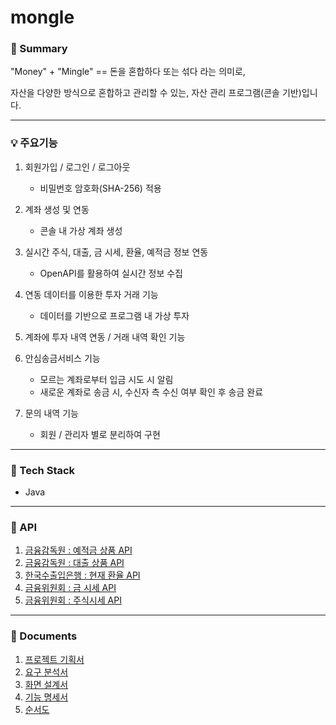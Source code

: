 # mongle  

### 📌 Summary
"Money" + "Mingle" == 돈을 혼합하다 또는 섞다 라는 의미로,

자산을 다양한 방식으로 혼합하고 관리할 수 있는, 자산 관리 프로그램(콘솔 기반)입니다.

---

### 💡 주요기능
1. 회원가입 / 로그인 / 로그아웃
     - 비밀번호 암호화(SHA-256) 적용
       
2. 계좌 생성 및 연동
     - 콘솔 내 가상 계좌 생성
       
3. 실시간 주식, 대출, 금 시세, 환율, 예적금 정보 연동
     - OpenAPI를 활용하여 실시간 정보 수집
       
4. 연동 데이터를 이용한 투자 거래 기능
     - 데이터를 기반으로 프로그램 내 가상 투자
       
5. 계좌에 투자 내역 연동 / 거래 내역 확인 기능
   
6. 안심송금서비스 기능
     - 모르는 계좌로부터 입금 시도 시 알림
     - 새로운 계좌로 송금 시, 수신자 측 수신 여부 확인 후 송금 완료
       
7. 문의 내역 기능
     - 회원 / 관리자 별로 분리하여 구현

---

### 🔨 Tech Stack
- Java

---

### 🔎 API
1. [금융감독원 : 예적금 상품 API](https://finlife.fss.or.kr/finlife/main/contents.do?menuNo=700029)
2. [금융감독원 : 대출 상품 API](https://finlife.fss.or.kr/finlife/main/contents.do?menuNo=700029)
3. [한국수출입은행 : 현재 환율 API](https://www.koreaexim.go.kr/ir/HPHKIR020M01?apino=2&viewtype=C&searchselect=&searchword=)
4. [금융위원회 : 금 시세 API](https://www.data.go.kr/data/15094805/openapi.do)
5. [금융위원회 : 주식시세 API](https://www.data.go.kr/data/15094808/openapi.do)

---

### 📜 Documents
1. [프로젝트 기획서](https://docs.google.com/document/d/1ZdwOrBu0cFKT696e7evV3AWndn-UIsmWMmrn85uw_tA/edit)
2. [요구 분석서](https://docs.google.com/document/d/1YInPnLVNhBtMfhHlAm2jITgXlptAgBSIJURjQbzS2rQ/edit)
3. [화면 설계서](https://docs.google.com/presentation/d/1kcKHMDAgqxoWS32tg92-u9XSwSFFmpgHab4iHggCDPo/edit?usp=sharing)
4. [기능 명세서](https://docs.google.com/document/d/1id4xTTHKi3gepJE_MYx7qUG5FDs5FYqV/edit)
5. [순서도](https://github.com/turmaze/mongle/assets/150693016/5f802a5e-3a4a-4c48-9e36-869455518e34)

